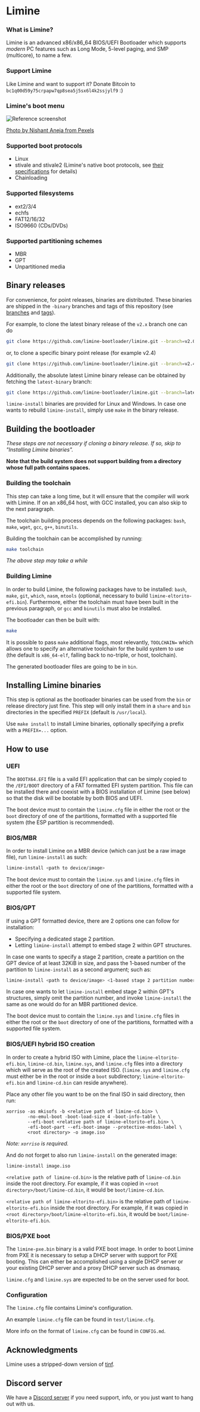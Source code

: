 # Limine

### What is Limine?

Limine is an advanced x86/x86_64 BIOS/UEFI Bootloader which supports *modern* PC features
such as Long Mode, 5-level paging, and SMP (multicore), to name a few.

### Support Limine
Like Limine and want to support it? Donate Bitcoin to `bc1q00d59y75crpapw7qp8sea5j5sx6l4k2ssjylf9` :)

### Limine's boot menu

![Reference screenshot](/screenshot.png?raw=true "Reference screenshot")

[Photo by Nishant Aneja from Pexels](https://www.pexels.com/photo/close-up-photo-of-waterdrops-on-glass-2527248/)

### Supported boot protocols
* Linux
* stivale and stivale2 (Limine's native boot protocols, see [their specifications](https://github.com/stivale/stivale) for details)
* Chainloading

### Supported filesystems
* ext2/3/4
* echfs
* FAT12/16/32
* ISO9660 (CDs/DVDs)

### Supported partitioning schemes
* MBR
* GPT
* Unpartitioned media

## Binary releases

For convenience, for point releases, binaries are distributed. These binaries are
shipped in the `-binary` branches and tags of this repository (see [branches](https://github.com/limine-bootloader/limine/branches/all) and [tags](https://github.com/limine-bootloader/limine/tags)).

For example, to clone the latest binary release of the `v2.x` branch one can do
```bash
git clone https://github.com/limine-bootloader/limine.git --branch=v2.0-branch-binary --depth=1
```
or, to clone a specific binary point release (for example v2.4)
```bash
git clone https://github.com/limine-bootloader/limine.git --branch=v2.4-binary --depth=1
```

Additionally, the absolute latest Limine binary release can be obtained by fetching
the `latest-binary` branch:
```bash
git clone https://github.com/limine-bootloader/limine.git --branch=latest-binary --depth=1
```

`limine-install` binaries are provided for Linux and Windows. In case one wants to
rebuild `limine-install`, simply use `make` in the binary release.

## Building the bootloader

*These steps are not necessary if cloning a binary release. If so, skip to*
*"Installing Limine binaries".*

**Note that the build system does not support building from a directory whose**
**full path contains spaces.**

### Building the toolchain

This step can take a long time, but it will ensure that the compiler will work with
Limine. If on an x86_64 host, with GCC installed, you can also skip to the next
paragraph.

The toolchain building process depends on the following packages: `bash`, `make`, `wget`,
`gcc`, `g++`, `binutils`.

Building the toolchain can be accomplished by running:
```bash
make toolchain
```
*The above step may take a while*

### Building Limine

In order to build Limine, the following packages have to be installed: `bash`, `make`, `git`,
`which`, `nasm`, `mtools` (optional, necessary to build `limine-eltorito-efi.bin`). Furthermore, either the toolchain must have been built in
the previous paragraph, or `gcc` and `binutils` must also be installed.

The bootloader can then be built with:
```bash
make
```

It is possible to pass `make` additional flags, most relevantly, `TOOLCHAIN=` which
allows one to specify an alternative toolchain for the build system to use
(the default is `x86_64-elf`, falling back to no-triple, or host, toolchain).

The generated bootloader files are going to be in `bin`.

## Installing Limine binaries

This step is optional as the bootloader binaries can be used from the `bin` or
release directory just fine. This step will only install them in a `share` and `bin`
directories in the specified `PREFIX` (default is `/usr/local`).

Use `make install` to install Limine binaries, optionally specifying a prefix with a
`PREFIX=...` option.

## How to use

### UEFI
The `BOOTX64.EFI` file is a vaild EFI application that can be simply copied to the
`/EFI/BOOT` directory of a FAT formatted EFI system partition. This file can be
installed there and coexist with a BIOS installation of Limine (see below) so that
the disk will be bootable by both BIOS and UEFI.

The boot device must to contain the `limine.cfg` file in
either the root or the `boot` directory of one of the partitions, formatted
with a supported file system (the ESP partition is recommended).

### BIOS/MBR
In order to install Limine on a MBR device (which can just be a raw image file),
run `limine-install` as such:

```bash
limine-install <path to device/image>
```

The boot device must to contain the `limine.sys` and `limine.cfg` files in
either the root or the `boot` directory of one of the partitions, formatted
with a supported file system.

### BIOS/GPT
If using a GPT formatted device, there are 2 options one can follow for installation:
* Specifying a dedicated stage 2 partition.
* Letting `limine-install` attempt to embed stage 2 within GPT structures.

In case one wants to specify a stage 2 partition, create a partition on the GPT
device of at least 32KiB in size, and pass the 1-based number of the partition
to `limine-install` as a second argument; such as:

```bash
limine-install <path to device/image> <1-based stage 2 partition number>
```

In case one wants to let `limine-install` embed stage 2 within GPT's structures,
simply omit the partition number, and invoke `limine-install` the same as one would
do for an MBR partitioned device.

The boot device must to contain the `limine.sys` and `limine.cfg` files in
either the root or the `boot` directory of one of the partitions, formatted
with a supported file system.

### BIOS/UEFI hybrid ISO creation
In order to create a hybrid ISO with Limine, place the `limine-eltorito-efi.bin`,
`limine-cd.bin`, `limine.sys`, and `limine.cfg` files into a directory which will
serve as the root of the created ISO.
(`limine.sys` and `limine.cfg` must either be in the root or inside a `boot`
subdirectory; `limine-eltorito-efi.bin` and `limine-cd.bin` can reside anywhere).

Place any other file you want to be on the final ISO in said directory, then run:
```
xorriso -as mkisofs -b <relative path of limine-cd.bin> \
        -no-emul-boot -boot-load-size 4 -boot-info-table \
        --efi-boot <relative path of limine-eltorito-efi.bin> \
        -efi-boot-part --efi-boot-image --protective-msdos-label \
        <root directory> -o image.iso
```

*Note: `xorriso` is required.*

And do not forget to also run `limine-install` on the generated image:
```
limine-install image.iso
```

`<relative path of limine-cd.bin>` is the relative path of
`limine-cd.bin` inside the root directory.
For example, if it was copied in `<root directory>/boot/limine-cd.bin`,
it would be `boot/limine-cd.bin`.

`<relative path of limine-eltorito-efi.bin>` is the relative path of
`limine-eltorito-efi.bin` inside the root directory.
For example, if it was copied in `<root directory>/boot/limine-eltorito-efi.bin`,
it would be `boot/limine-eltorito-efi.bin`.

### BIOS/PXE boot
The `limine-pxe.bin` binary is a valid PXE boot image.
In order to boot Limine from PXE it is necessary to setup a DHCP server with
support for PXE booting. This can either be accomplished using a single DHCP server
or your existing DHCP server and a proxy DHCP server such as dnsmasq.

`limine.cfg` and `limine.sys` are expected to be on the server used for boot.

### Configuration
The `limine.cfg` file contains Limine's configuration.

An example `limine.cfg` file can be found in `test/limine.cfg`.

More info on the format of `limine.cfg` can be found in `CONFIG.md`.

## Acknowledgments
Limine uses a stripped-down version of [tinf](https://github.com/jibsen/tinf).

## Discord server
We have a [Discord server](https://discord.gg/QEeZMz4) if you need support, info, or
you just want to hang out with us.
